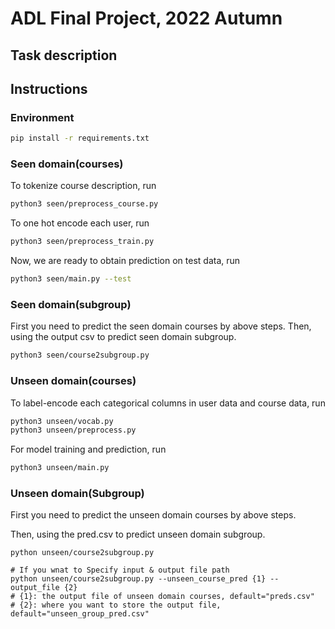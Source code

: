 # ADL Final Project, 2022 Autumn
## Task description

## Instructions
### Environment
```bash
pip install -r requirements.txt
```

### Seen domain(courses)
To tokenize course description, run
```bash
python3 seen/preprocess_course.py
```

To one hot encode each user, run
```bash
python3 seen/preprocess_train.py
```

Now, we are ready to obtain prediction on test data, run
```bash
python3 seen/main.py --test
```

### Seen domain(subgroup)
First you need to predict the seen domain courses by above steps.
Then, using the output csv to predict seen domain subgroup.
```bash
python3 seen/course2subgroup.py
```

### Unseen domain(courses)
To label-encode each categorical columns in user data and course data, run
```bash
python3 unseen/vocab.py
python3 unseen/preprocess.py
```
For model training and prediction, run
```bash
python3 unseen/main.py
```
### Unseen domain(Subgroup)
First you need to predict the unseen domain courses by above steps.

Then, using the pred.csv to predict unseen domain subgroup.
```shell
python unseen/course2subgroup.py

# If you wnat to Specify input & output file path
python unseen/course2subgroup.py --unseen_course_pred {1} --output_file {2}
# {1}: the output file of unseen domain courses, default="preds.csv"
# {2}: where you want to store the output file, default="unseen_group_pred.csv"
```
